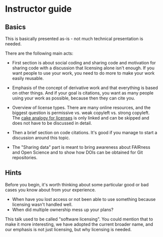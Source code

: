 # Instructor guide

## Basics

This is basically presented as-is - not much technical presentation is
needed.

There are the following main acts:

- First section is about social coding and sharing code and motivation for
  sharing code with a discussion that licensing alone isn't enough. If you want
  people to use your work, you need to do more to make your work easily reusable.

- Emphasis of the concept of derivative work and that everything is
  based on other things. And if your goal is citations, you want as many
  people using your work as possible, because then they can cite you.

- Overview of license types. There are many
  online resources, and the biggest question is permissive vs. weak copyleft
  vs. strong copyleft.
  The [cake analogy for licenses](https://cicero.xyz/v3/remark/0.14.0/github.com/coderefinery/social-coding/main/licensing-and-cakes.md/)
  is only linked and can be skipped and does not have to be discussed in
  detail.

- Then a brief section on code citations. It's good if you manage to start a discussion
  around this topic.

- The "Sharing data" part is meant to bring awareness about FAIRness and
  Open Science and to show how DOIs can be obtained for Git repositories.


## Hints

Before you begin, it's worth thinking about some particular good or
bad cases you know about from your experience.
- When have you lost access or not been able to use something because
  licensing wasn't handled well.
- When did multiple ownership mess up your plans?

This talk used to be called "software licensing".  You could mention
that to make it more interesting, we have adopted the current broader
name, and our emphasis is not just licensing, but why licensing is
needed.
